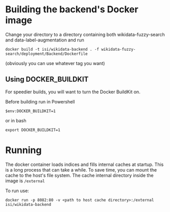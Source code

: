 # Building the backend's Docker image

Change your directory to a directory containing both wikidata-fuzzy-search and data-label-augmentation  and run

    docker build -t isi/wikidata-backend . -f wikidata-fuzzy-search/deployment/Backend/Dockerfile 


(obviously you can use whatever tag you want)

## Using DOCKER_BUILDKIT
For speedier builds, you will want to turn the Docker BuildKit on.

Before building run in Powershell

    $env:DOCKER_BUILDKIT=1

or in bash

    export DOCKER_BUILDKIT=1

# Running

The docker container loads indices and fills internal caches at startup. This is a long process that can take a while.
To save time, you can mount the cache to the host's file system. The cache internal directory inside the image is `/external`

To run use:


    docker run -p 8082:80 -v <path to host cache directory>:/external isi/wikidata-backend